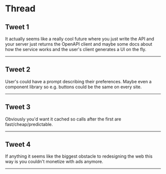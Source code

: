 # Thread

## Tweet 1

It actually seems like a really cool future where you just write the API and your server just returns the OpenAPI client and maybe some docs about how the service works and the user's client generates a UI on the fly.

---

## Tweet 2

User's could have a prompt describing their preferences. Maybe even a component library so e.g. buttons could be the same on every site.

---

## Tweet 3

Obviously you'd want it cached so calls after the first are fast/cheap/predictable.

---

## Tweet 4

If anything it seems like the biggest obstacle to redesigning the web this way is you couldn't monetize with ads anymore.

---

